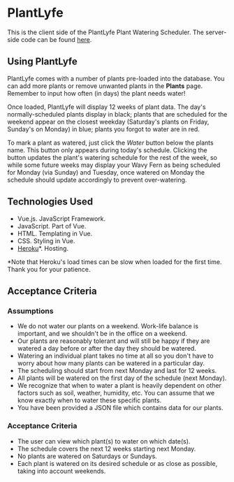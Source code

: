 # PlantLyfe

This is the client side of the PlantLyfe Plant Watering Scheduler. 
The server-side code can be found [here](https://github.com/jmo927/plantlyfe-server).

## Using PlantLyfe

PlantLyfe comes with a number of plants pre-loaded into the database.  You can add more plants or remove unwanted plants in the **Plants** page. Remember to input how often (in days) the plant needs water!

Once loaded, PlantLyfe will display 12 weeks of plant data.  The day's normally-scheduled plants display in black; plants that are scheduled for the weekend appear on the closest weekday (Saturday's plants on Friday, Sunday's on Monday) in blue; plants you forgot to water are in red.  

To mark a plant as watered, just click the *Water* button below the plants name.  This button only appears during today's schedule.  Clicking the button updates the plant's watering schedule for the rest of the week, so while some future weeks may display your Wavy Fern as being scheduled for Monday (via Sunday) and Tuesday, once watered on Monday the schedule should update accordingly to prevent over-watering.

## Technologies Used
- Vue.js.  JavaScript Framework.
- JavaScript. Part of Vue.
- HTML.  Templating in Vue.
- CSS.  Styling in Vue.
- [Heroku](https://plantlyfe.herokuapp.com)*.  Hosting.

*Note that Heroku's load times can be slow when loaded for the first time.  Thank you for your patience. 

## Acceptance Criteria

### Assumptions

- We do not water our plants on a weekend. Work-life balance is important, and we shouldn't be in
the office on a weekend.
- Our plants are reasonably tolerant and will still be happy if they are watered a day before or after
the day they should be watered.
- Watering an individual plant takes no time at all so you don't have to worry about how many
plants can be watered in a particular day.
- The scheduling should start from next Monday and last for 12 weeks.
- All plants will be watered on the first day of the schedule (next Monday).
- We recognize that when to water a plant is heavily dependent on other factors such as soil,
weather, humidity, etc. You can assume that we know exactly when to water these specific plants.
- You have been provided a JSON file which contains data for our plants.

### Acceptance Criteria

- The user can view which plant(s) to water on which date(s).
- The schedule covers the next 12 weeks starting next Monday.
- No plants are watered on Saturdays or Sundays.
- Each plant is watered on its desired schedule or as close as possible, taking into account weekends.
